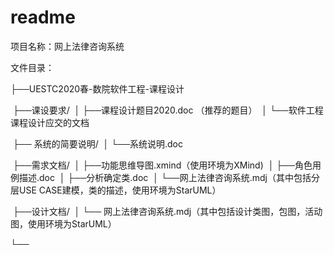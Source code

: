 # readme

项目名称：网上法律咨询系统

文件目录：

├──UESTC2020春-数院软件工程-课程设计

​	├──课设要求/
​	│   ├──课程设计题目2020.doc （推荐的题目）
​	│   └──软件工程课程设计应交的文档

​	├── 系统的简要说明/
​	│   └──系统说明.doc

​	├──需求文档/
​	│   ├──功能思维导图.xmind（使用环境为XMind)
​	│   ├──角色用例描述.doc
​	│   ├──分析确定类.doc
​	│   └──网上法律咨询系统.mdj（其中包括分层USE CASE建模，类的描述，使用环境为StarUML）

​	├──设计文档/
​	│   └── 网上法律咨询系统.mdj（其中包括设计类图，包图，活动图，使用环境为StarUML）

└──

